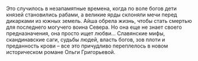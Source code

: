 <!--2016-11-26 21:20:20-->
Это случилось в незапамятные времена, когда по воле богов дети князей становились рабами, а великие ярды склоняли мечи перед дикарками из южных земель.
Айша обрела жизнь, чтобы стать смертью для последнего могучего воина Севера. Но она еще не знает своего предназначения, она просто ищет любви…
Славянские мифы, скандинавские саги, судьбы людей, власть богов, зов плоти и преданность крови – все это причудливо переплелось в новом историческом романе Ольги Григорьевой.
